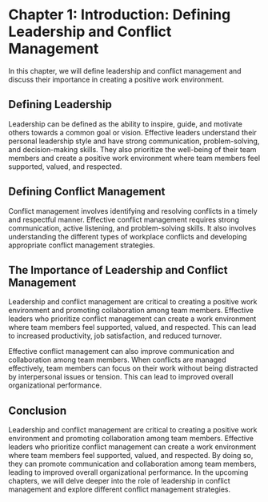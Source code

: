 Chapter 1: Introduction: Defining Leadership and Conflict Management
====================================================================

In this chapter, we will define leadership and conflict management and discuss their importance in creating a positive work environment.

Defining Leadership
-------------------

Leadership can be defined as the ability to inspire, guide, and motivate others towards a common goal or vision. Effective leaders understand their personal leadership style and have strong communication, problem-solving, and decision-making skills. They also prioritize the well-being of their team members and create a positive work environment where team members feel supported, valued, and respected.

Defining Conflict Management
----------------------------

Conflict management involves identifying and resolving conflicts in a timely and respectful manner. Effective conflict management requires strong communication, active listening, and problem-solving skills. It also involves understanding the different types of workplace conflicts and developing appropriate conflict management strategies.

The Importance of Leadership and Conflict Management
----------------------------------------------------

Leadership and conflict management are critical to creating a positive work environment and promoting collaboration among team members. Effective leaders who prioritize conflict management can create a work environment where team members feel supported, valued, and respected. This can lead to increased productivity, job satisfaction, and reduced turnover.

Effective conflict management can also improve communication and collaboration among team members. When conflicts are managed effectively, team members can focus on their work without being distracted by interpersonal issues or tension. This can lead to improved overall organizational performance.

Conclusion
----------

Leadership and conflict management are critical to creating a positive work environment and promoting collaboration among team members. Effective leaders who prioritize conflict management can create a work environment where team members feel supported, valued, and respected. By doing so, they can promote communication and collaboration among team members, leading to improved overall organizational performance. In the upcoming chapters, we will delve deeper into the role of leadership in conflict management and explore different conflict management strategies.

